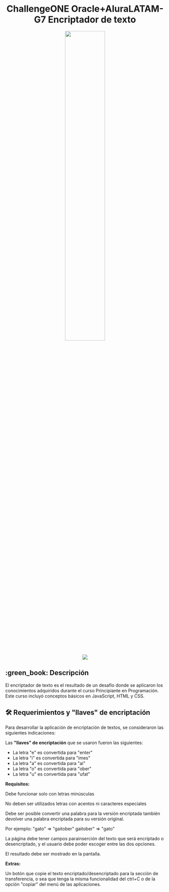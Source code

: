 <h1 align="center">ChallengeONE Oracle+AluraLATAM-G7 Encriptador de texto</h1>

<p align="center">
<img src="https://github.com/user-attachments/assets/825558c7-676b-446a-afb4-2aa61b4bdb86" width=50% height=50% />
</p>

<p align="center">
   <img src="https://img.shields.io/badge/STATUS-FINALIZADO-green">
   </p>
   
<h2> :green_book: Descripción</h2>
<p>El encriptador de texto es el resultado de un desafío donde se aplicaron los conocimientos adquiridos durante el curso Principiante en Programación. Este curso incluyó conceptos básicos en JavaScript, HTML y CSS. </p>

<h2> 🛠️ Requerimientos y "llaves" de encriptación </h2>
<p> Para desarrollar la aplicación de encriptación de textos, se consideraron las siguientes indicaciones:</p> 

<p>Las <strong>"llaves" de encriptación</strong> que se usaron fueron las siguientes:

- La letra "e" es convertida para "enter"
- La letra "i" es convertida para "imes"
- La letra "a" es convertida para "ai"
- La letra "o" es convertida para "ober"
- La letra "u" es convertida para "ufat" </p>

<p> <strong>Requisitos:</strong>

Debe funcionar solo con letras minúsculas

No deben ser utilizados letras con acentos ni caracteres especiales

Debe ser posible convertir una palabra para la versión encriptada también devolver una palabra encriptada para su versión original.

Por ejemplo:
"gato" => "gaitober"
gaitober" => "gato"

La página debe tener campos parainserción del texto que será encriptado o desencriptado, y el usuario debe poder escoger entre las dos opciones.

El resultado debe ser mostrado en la pantalla.

<strong>Extras:</strong>

Un botón que copie el texto encriptado/desencriptado para la sección de transferencia, o sea que tenga la misma funcionalidad del ctrl+C o de la opción "copiar" del menú de las aplicaciones.</p>
